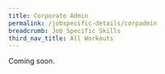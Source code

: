 ```yaml
---
title: Corporate Admin
permalink: /jobspecific-details/corpadmin
breadcrumb: Job Specific Skills
third_nav_title: All Workouts
---
```


Coming soon.

